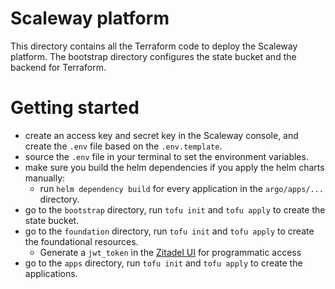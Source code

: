 # Scaleway platform

This directory contains all the Terraform code to deploy the Scaleway platform.
The bootstrap directory configures the state bucket and the backend for Terraform.

# Getting started
- create an access key and secret key in the Scaleway console, and create the `.env` file based on the `.env.template`.
- source the `.env` file in your terminal to set the environment variables.
- make sure you build the helm dependencies if you apply the helm charts manually:
  - run `helm dependency build` for every application in the `argo/apps/...` directory.
- go to the `bootstrap` directory, run `tofu init` and `tofu apply` to create the state bucket.
- go to the `foundation` directory, run `tofu init` and `tofu apply` to create the foundational resources.
  - Generate a `jwt_token` in the [Zitadel UI](https://zitadel.scaleway.playground.dataminded.cloud/ui/console/org) for programmatic access
- go to the `apps` directory, run `tofu init` and `tofu apply` to create the applications.




